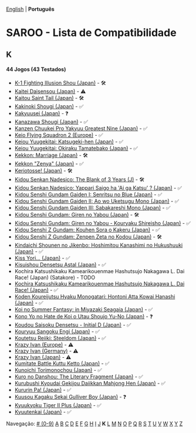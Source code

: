 [English](../en-us/K.md) | **Português**

# SAROO - Lista de Compatibilidade

## K

#### 44 Jogos (43 Testados)

- [K-1 Fighting Illusion Shou (Japan)](../../../Regions/Retails/Japan/T-26102G/01/README.md) - :hammer_and_wrench:
- [Kaitei Daisensou (Japan)](../../../Regions/Retails/Japan/T-15006G/01/README.md) - :warning:
- [Kaitou Saint Tail (Japan)](../../../Regions/Retails/Japan/T-28201G/01/README.md) - :hammer_and_wrench:
- [Kakinoki Shougi (Japan)](../../../Regions/Retails/Japan/T-2104G/01/README.md) - :white_check_mark:
- [Kakyuusei (Japan)](../../../Regions/Retails/Japan/T-28002G/01/README.md) - :question:
- [Kanazawa Shougi (Japan)](../../../Regions/Retails/Japan/T-16505G/01/README.md) - :white_check_mark:
- [Kanzen Chuukei Pro Yakyuu Greatest Nine (Japan)](../../../Regions/Retails/Japan/GS-9017/01/README.md) - :white_check_mark:
- [Keio Flying Squadron 2 (Europe)](../../../Regions/Retails/Europe/T-6008H-50/01/README.md) - :white_check_mark:
- [Keiou Yuugekitai: Katsugeki-hen (Japan)](../../../Regions/Retails/Japan/T-6003G/01/README.md) - :white_check_mark:
- [Keiou Yuugekitai: Okiraku Tamatebako (Japan)](../../../Regions/Retails/Japan/610-6321-0/01/README.md) - :white_check_mark:
- [Kekkon: Marriage (Japan)](../../../Regions/Retails/Japan/T-10501G/01/README.md) - :hammer_and_wrench:
- [Kekkon "Zenya" (Japan)](../../../Regions/Retails/Japan/T-10502G/01/README.md) - :white_check_mark:
- [Keriotosse! (Japan)](../../../Regions/Retails/Japan/T-30306G/01/README.md) - :hammer_and_wrench:
- [Kidou Senkan Nadesico: The Blank of 3 Years (J)](../../../Regions/Retails/Japan/GS-9195/01/README.md) - :hammer_and_wrench:
- [Kidou Senkan Nadesico: Yappari Saigo ha 'Ai ga Katsu' ? (Japan)](../../../Regions/Retails/Japan/GS-9142/01/README.md) - :white_check_mark:
- [Kidou Senshi Gundam Gaiden I: Senritsu no Blue (Japan)](../../../Regions/Retails/Japan/T-13306G/01/README.md) - :white_check_mark:
- [Kidou Senshi Gundam Gaiden II: Ao wo Uketsugu Mono (Japan)](../../../Regions/Retails/Japan/T-13309G/01/README.md) - :white_check_mark:
- [Kidou Senshi Gundam Gaiden III: Sabakareshi Mono (Japan)](../../../Regions/Retails/Japan/T-13312G/01/README.md) - :white_check_mark:
- [Kidou Senshi Gundam: Giren no Yabou (Japan)](../../../Regions/Retails/Japan/T-13327G/01/README.md) - :hammer_and_wrench:
- [Kidou Senshi Gundam: Giren no Yabou - Kouryaku Shireisho (Japan)](../../../Regions/Retails/Japan/T-13333G/01/README.md) - :white_check_mark:
- [Kidou Senshi Z Gundam: Kouhen Sora o Kakeru (Japan)](../../../Regions/Retails/Japan/T-13320G/01/README.md) - :white_check_mark:
- [Kidou Senshi Z Gundam: Zenpen Zeta no Kodou (Japan)](../../../Regions/Retails/Japan/T-13315G/01/README.md) - :hammer_and_wrench:
- [Kindaichi Shounen no Jikenbo: Hoshimitou Kanashimi no Hukushuuki (Japan)](../../../Regions/Retails/Japan/T-14315G/01/README.md) - :white_check_mark:
- [Kiss Yori... (Japan)](../../../Regions/Retails/Japan/T-19724G/01/README.md) - :white_check_mark:
- [Kisuishou Densetsu Astal (Japan)](../../../Regions/Retails/Japan/GS-9019/01/README.md) - :white_check_mark:
- Kochira Katsushikaku Kamearikouenmae Hashutsujo Nakagawa L. Dai Race! (Japan) (Satakore) - TODO
- [Kochira Katsushikaku Kamearikouenmae Hashutsujo Nakagawa L. Dai Race! (Japan)](../../../Regions/Retails/Japan/T-13319G/01/README.md) - :white_check_mark:
- [Koden Koureijutsu Hyaku Monogatari: Hontoni Atta Kowai Hanashi (Japan)](../../../Regions/Retails/Japan/T-14312G/01/README.md) - :white_check_mark:
- [Koi no Summer Fantasy: in Miyazaki Seagaia (Japan)](../../../Regions/Retails/Japan/T-23407G/01/README.md) - :white_check_mark:
- [Kono Yo no Hate de Koi o Utau Shoujo Yu-No (Japan)](../../../Regions/Retails/Japan/T-28004G/01/README.md) - :question:
- [Koudou Saisoku Densetsu - Initial D (Japan)](../../../Regions/Retails/Japan/T-25503G/README.md) - :white_check_mark:
- [Kouryuu Sangoku Engi (Japan)](../../../Regions/Retails/Japan/T-26104G/01/README.md) - :white_check_mark:
- [Koutetsu Reiiki: Steeldom (Japan)](../../../Regions/Retails/Japan/T-1805G/01/README.md) - :white_check_mark:
- [Krazy Ivan (Europe)](../../../Regions/Retails/Europe/T-11305H/01/README.md) - :warning:
- [Krazy Ivan (Germany)](../../../Regions/Retails/Germany/T-11305H/01/README.md) - :warning:
- [Krazy Ivan (Japan)](../../../Regions/Retails/Japan/T-18605G/01/README.md) - :warning:
- [Kumitate Battle Kuttu Ketto (Japan)](../../../Regions/Retails/Japan/T-1813G/01/README.md) - :white_check_mark:
- [Kunoichi Torimonochou (Japan)](../../../Regions/Retails/Japan/T-6803G/01/README.md) - :white_check_mark:
- [Kuro no Danshou: The Literary Fragment (Japan)](../../../Regions/Retails/Japan/T-21203G/01/README.md) - :white_check_mark:
- [Kurubushi Kyoudai Gekijou Daiikkan Mahjong Hen (Japan)](../../../Regions/Retails/Japan/T-21803G/01/README.md) - :white_check_mark:
- [Kururin Pa! (Japan)](../../../Regions/Retails/Japan/T-24201G/01/README.md) - :white_check_mark:
- [Kuusou Kagaku Sekai Gulliver Boy (Japan)](../../../Regions/Retails/Japan/T-14303G/01/README.md) - :question:
- [Kyuukyoku Tiger II Plus (Japan)](../../../Regions/Retails/Japan/T-18715G/01/README.md) - :white_check_mark:
- [Kyuutenkai (Japan)](../../../Regions/Retails/Japan/T-1801G/01/README.md) - :white_check_mark:

Navegação:
[# (0-9)](./09.md) [A](./A.md) [B](./B.md) [C](./C.md) [D](./D.md) [E](./E.md) [F](./F.md) [G](./G.md) [H](./H.md) [I](./I.md) [J](./J.md) **K** [L](./L.md) [M](./M.md) [N](./N.md) [O](./O.md) [P](./P.md) [Q](./Q.md) [R](./R.md) [S](./S.md) [T](./T.md) [U](./U.md) [V](./V.md) [W](./W.md) [X](./X.md) [Y](./Y.md) [Z](./Z.md)
